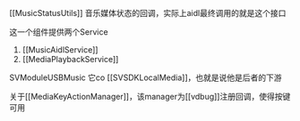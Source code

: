 [[MusicStatusUtils]]  音乐媒体状态的回调，实际上aidl最终调用的就是这个接口

这一个组件提供两个Service
1. [[MusicAidlService]]
2. [[MediaPlaybackService]]


SVModuleUSBMusic 它co [[SVSDKLocalMedia]]，也就是说他是后者的下游


关于[[MediaKeyActionManager]]，该manager为[[vdbug]]注册回调，使得按键可用